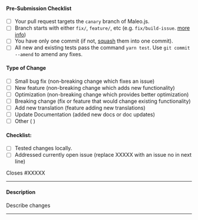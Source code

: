 <!-- Maleo.js Pull Request Template -->

<!-- IMPORTANT Please review https://github.com/airyrooms/maleo.js/blob/master/CONTRIBUTING.md for detailed contributing guidelines -->
<!-- Help with PRs can be found at (added soon) -->
<!-- Make sure that your PR is not a duplicate -->

#### Pre-Submission Checklist
<!-- Go over all points below, and after creating the PR, tick all the checkboxes that apply. -->
<!-- All points should be verified, otherwise, read the CONTRIBUTING guidelines from above-->
<!-- If you're unsure about any of these, don't hesitate to ask. We're here to help! -->
- [ ] Your pull request targets the `canary` branch of Maleo.js.
- [ ] Branch starts with either `fix/`, `feature/`, etc (e.g. `fix/build-issue`. [more info](https://github.com/airyrooms/maleo.js/blob/canary/CONTRIBUTING.md))
- [ ] You have only one commit (if not, [squash](http://forum.freecodecamp.org/t/how-to-squash-multiple-commits-into-one-with-git/13231) them into one commit).
- [ ] All new and existing tests pass the command `yarn test`. Use `git commit --amend` to amend any fixes.

#### Type of Change
<!-- What type of change does your code introduce? After creating the PR, tick the checkboxes that apply. -->
- [ ] Small bug fix (non-breaking change which fixes an issue)
- [ ] New feature (non-breaking change which adds new functionality)
- [ ] Optimization (non-breaking change which provides better optimization)
- [ ] Breaking change (fix or feature that would change existing functionality)
- [ ] Add new translation (feature adding new translations)
- [ ] Update Documentation (added new docs or doc updates)
- [ ] Other (<!-- Please write more info inside this parentheses --> )

#### Checklist:
<!-- Go over all points below, and after creating the PR, tick the checkboxes that apply. -->
<!-- If you're unsure about any of these, don't hesitate to ask in the Contributors room linked above. We're here to help! -->
- [ ] Tested changes locally.
- [ ] Addressed currently open issue (replace XXXXX with an issue no in next line)

Closes #XXXXX

---

#### Description
<!-- Describe your changes in detail -->

Describe changes 

---

